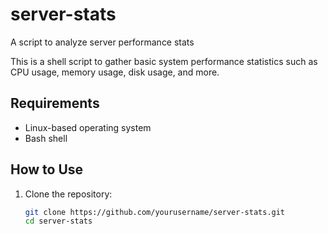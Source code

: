 # server-stats
A script to analyze server performance stats

This is a shell script to gather basic system performance statistics such as CPU usage, memory usage, disk usage, and more.
## Requirements
- Linux-based operating system
- Bash shell

## How to Use

1. Clone the repository:
   ```bash
   git clone https://github.com/yourusername/server-stats.git
   cd server-stats

